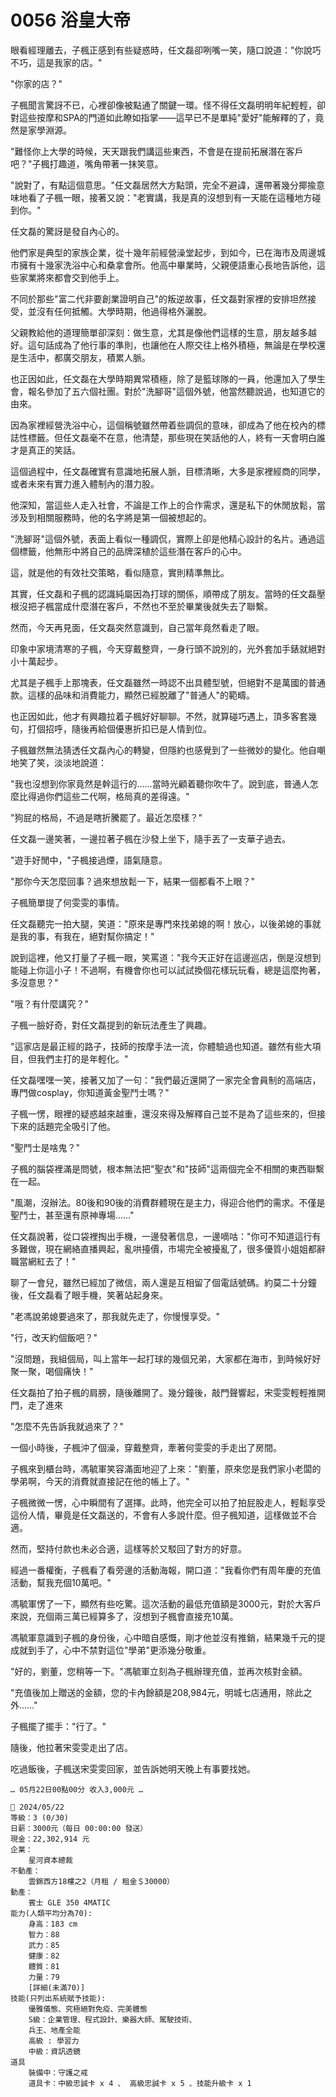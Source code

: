 # 0056 浴皇大帝

眼看經理離去，子楓正感到有些疑惑時，任文磊卻咧嘴一笑，隨口說道："你說巧不巧，這是我家的店。"

"你家的店？"

子楓聞言驚訝不已，心裡卻像被點通了關鍵一環。怪不得任文磊明明年紀輕輕，卻對這些按摩和SPA的門道如此瞭如指掌——這早已不是單純"愛好"能解釋的了，竟然是家學淵源。

"難怪你上大學的時候，天天跟我們講這些東西，不會是在提前拓展潛在客戶吧？"子楓打趣道，嘴角帶著一抹笑意。

"說對了，有點這個意思。"任文磊居然大方點頭，完全不避諱，還帶著幾分揶揄意味地看了子楓一眼，接著又說："老實講，我是真的沒想到有一天能在這種地方碰到你。"

任文磊的驚訝是發自內心的。

他們家是典型的家族企業，從十幾年前經營澡堂起步，到如今，已在海市及周邊城市擁有十幾家洗浴中心和桑拿會所。他高中畢業時，父親便語重心長地告訴他，這些家業將來都會交到他手上。

不同於那些"富二代非要創業證明自己"的叛逆故事，任文磊對家裡的安排坦然接受，並沒有任何抵觸。大學時期，他過得格外灑脫。

父親教給他的道理簡單卻深刻：做生意，尤其是像他們這樣的生意，朋友越多越好。這句話成為了他行事的準則，也讓他在人際交往上格外積極，無論是在學校還是生活中，都廣交朋友，積累人脈。

也正因如此，任文磊在大學時期異常積極，除了是籃球隊的一員，他還加入了學生會，報名參加了五六個社團。對於"洗腳哥"這個外號，他當然聽說過，也知道它的由來。

因為家裡經營洗浴中心，這個稱號雖然帶着些調侃的意味，卻成為了他在校內的標誌性標籤。但任文磊毫不在意，他清楚，那些現在笑話他的人，終有一天會明白誰才是真正的笑話。

這個過程中，任文磊確實有意識地拓展人脈，目標清晰，大多是家裡經商的同學，或者未來有實力進入體制內的潛力股。

他深知，當這些人走入社會，不論是工作上的合作需求，還是私下的休閒放鬆，當涉及到相關服務時，他的名字將是第一個被想起的。

"洗腳哥"這個外號，表面上看似一種調侃，實際上卻是他精心設計的名片。通過這個標籤，他無形中將自己的品牌深植於這些潛在客戶的心中。

這，就是他的有效社交策略，看似隨意，實則精準無比。

其實，任文磊和子楓的認識純屬因為打球的關係，順帶成了朋友。當時的任文磊壓根沒把子楓當成什麼潛在客戶，不然也不至於畢業後就失去了聯繫。

然而，今天再見面，任文磊突然意識到，自己當年竟然看走了眼。

印象中家境清寒的子楓，今天穿戴整齊，一身行頭不說別的，光外套加手錶就絕對小十萬起步。

尤其是子楓手上那塊表，任文磊雖然一時認不出具體型號，但絕對不是萬國的普通款。這樣的品味和消費能力，顯然已經脫離了"普通人"的範疇。

也正因如此，他才有興趣拉着子楓好好聊聊。不然，就算碰巧遇上，頂多客套幾句，打個招呼，隨後再給個優惠折扣已是人情到位。

子楓雖然無法猜透任文磊內心的轉變，但隱約也感覺到了一些微妙的變化。他自嘲地笑了笑，淡淡地說道：

"我也沒想到你家竟然是幹這行的……當時光顧着聽你吹牛了。說到底，普通人怎麼比得過你們這些二代啊，格局真的差得遠。"

"狗屁的格局，不過是瞎折騰罷了。最近怎麼樣？"

任文磊一邊笑著，一邊拉著子楓在沙發上坐下，隨手丟了一支華子過去。

"遊手好閒中，"子楓接過煙，語氣隨意。

"那你今天怎麼回事？過來想放鬆一下，結果一個都看不上眼？"

子楓簡單提了何雯雯的事情。

任文磊聽完一拍大腿，笑道："原來是專門來找弟媳的啊！放心，以後弟媳的事就是我的事，有我在，絕對幫你搞定！"

說到這裡，他又打量了子楓一眼，笑罵道："我今天正好在這邊巡店，倒是沒想到能碰上你這小子！不過啊，有機會你也可以試試換個花樣玩玩看，總是這麼拘著，多沒意思？"

"哦？有什麼講究？"

子楓一臉好奇，對任文磊提到的新玩法產生了興趣。

"這家店是最正經的路子，技師的按摩手法一流，你體驗過也知道。雖然有些大項目，但我們主打的是年輕化。"

任文磊嘿嘿一笑，接著又加了一句："我們最近還開了一家完全會員制的高端店，專門做cosplay，你知道黃金聖鬥士嗎？"

子楓一愣，眼裡的疑惑越來越重，還沒來得及解釋自己並不是為了這些來的，但接下來的話題完全吸引了他。

"聖鬥士是啥鬼？"

子楓的腦袋裡滿是問號，根本無法把"聖衣"和"技師"這兩個完全不相關的東西聯繫在一起。

"風潮，沒辦法。80後和90後的消費群體現在是主力，得迎合他們的需求。不僅是聖鬥士，甚至還有原神專場……"

任文磊說著，從口袋裡掏出手機，一邊發著信息，一邊嘀咕："你可不知道這行有多難做，現在網絡直播興起，亂哄擡價，市場完全被擾亂了，很多優質小姐姐都辭職當網紅去了！"

聊了一會兒，雖然已經加了微信，兩人還是互相留了個電話號碼。約莫二十分鐘後，任文磊看了眼手機，笑著站起身來。

"老馮說弟媳要過來了，那我就先走了，你慢慢享受。"

"行，改天約個飯吧？"

"沒問題，我組個局，叫上當年一起打球的幾個兄弟，大家都在海市，到時候好好聚一聚，喝個痛快！"

任文磊拍了拍子楓的肩膀，隨後離開了。幾分鐘後，敲門聲響起，宋雯雯輕輕推開門，走了進來

"怎麼不先告訴我就過來了？"

一個小時後，子楓沖了個澡，穿戴整齊，牽著何雯雯的手走出了房間。

子楓來到櫃台時，馮毓軍笑容滿面地迎了上來："劉董，原來您是我們家小老闆的學弟啊，今天的消費就直接記在他的帳上了。"

子楓微微一愣，心中瞬間有了選擇。此時，他完全可以拍了拍屁股走人，輕鬆享受這份人情，畢竟是任文磊送的，不會有人多說什麼。但子楓知道，這樣做並不合適。

然而，堅持付款也未必合適，這樣等於又駁回了對方的好意。

經過一番權衡，子楓看了看旁邊的活動海報，開口道："我看你們有周年慶的充值活動，幫我充個10萬吧。"

馮毓軍愣了一下，顯然有些吃驚。這次活動的最低充值額是3000元，對於大客戶來說，充個兩三萬已經算多了，沒想到子楓會直接充10萬。

馮毓軍意識到子楓的身份後，心中暗自感慨，剛才他並沒有推銷，結果幾千元的提成就到手了，心中不禁對這位"學弟"更添幾分敬重。

"好的，劉董，您稍等一下。"馮毓軍立刻為子楓辦理充值，並再次核對金額。

"充值後加上贈送的金額，您的卡內餘額是208,984元，明城七店通用，除此之外……"

子楓擺了擺手："行了。"

隨後，他拉著宋雯雯走出了店。

吃過飯後，子楓送宋雯雯回家，並告訴她明天晚上有事要找她。

`… 05月22日00點00分 收入3,000元 …`

```
📰 2024/05/22
等級：3 (0/30)
日薪：3000元（每日 00:00:00 發送）
現金：22,302,914 元
企業：
    星河資本總裁
不動產：
    雲錦西方18樓之2（月租 / 租金＄30000）
動產：
    賓士 GLE 350 4MATIC
能力(人類平均分為70):
    身高：183 cm
    智力：88
    武力：85
    健康：82
    體質：81
    力量：79
    [詳細(未滿70)]
技能(只列出系統賦予技能):
    優雅儀態、究極絕對免疫、完美體態
    S級：企業管理、程式設計、樂器大師、駕駛技術、
    兵王、地產全能
    高級 : 學習力
    中級：資訊透鏡
道具
    裝備中：守護之戒
    道具卡：中級忠誠卡 x 4 、 高級忠誠卡 x 5 、技能升級卡 x 1
```